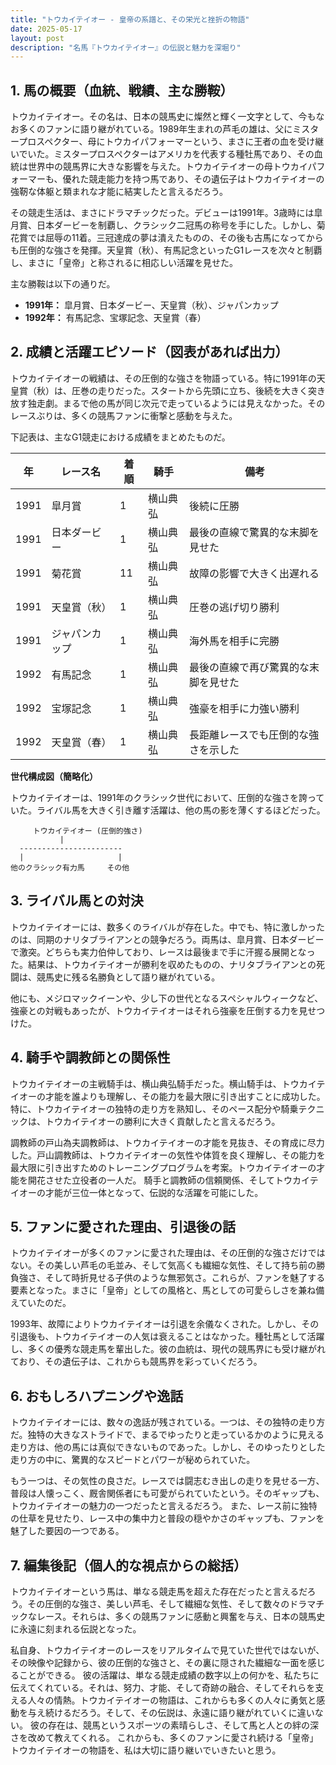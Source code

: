 ```yaml
---
title: "トウカイテイオー - 皇帝の系譜と、その栄光と挫折の物語"
date: 2025-05-17
layout: post
description: "名馬『トウカイテイオー』の伝説と魅力を深堀り"
---
```


## 1. 馬の概要（血統、戦績、主な勝鞍）

トウカイテイオー。その名は、日本の競馬史に燦然と輝く一文字として、今もなお多くのファンに語り継がれている。1989年生まれの芦毛の雄は、父にミスタープロスペクター、母にトウカイパフォーマーという、まさに王者の血を受け継いでいた。ミスタープロスペクターはアメリカを代表する種牡馬であり、その血統は世界中の競馬界に大きな影響を与えた。トウカイテイオーの母トウカイパフォーマーも、優れた競走能力を持つ馬であり、その遺伝子はトウカイテイオーの強靭な体躯と類まれな才能に結実したと言えるだろう。

その競走生活は、まさにドラマチックだった。デビューは1991年。3歳時には皐月賞、日本ダービーを制覇し、クラシック二冠馬の称号を手にした。しかし、菊花賞では屈辱の11着。三冠達成の夢は潰えたものの、その後も古馬になってからも圧倒的な強さを発揮。天皇賞（秋）、有馬記念といったG1レースを次々と制覇し、まさに「皇帝」と称されるに相応しい活躍を見せた。

主な勝鞍は以下の通りだ。

* **1991年：** 皐月賞、日本ダービー、天皇賞（秋）、ジャパンカップ
* **1992年：** 有馬記念、宝塚記念、天皇賞（春）


## 2. 成績と活躍エピソード（図表があれば出力）

トウカイテイオーの戦績は、その圧倒的な強さを物語っている。特に1991年の天皇賞（秋）は、圧巻の走りだった。スタートから先頭に立ち、後続を大きく突き放す独走劇。まるで他の馬が同じ次元で走っているようには見えなかった。そのレースぶりは、多くの競馬ファンに衝撃と感動を与えた。

下記表は、主なG1競走における成績をまとめたものだ。


| 年 | レース名          | 着順 | 騎手       | 備考                                     |
|---|-----------------|-----|-------------|-----------------------------------------|
| 1991 | 皐月賞            | 1   | 横山典弘     | 後続に圧勝                               |
| 1991 | 日本ダービー        | 1   | 横山典弘     | 最後の直線で驚異的な末脚を見せた         |
| 1991 | 菊花賞            | 11  | 横山典弘     | 故障の影響で大きく出遅れる               |
| 1991 | 天皇賞（秋）      | 1   | 横山典弘     | 圧巻の逃げ切り勝利                       |
| 1991 | ジャパンカップ      | 1   | 横山典弘     | 海外馬を相手に完勝                         |
| 1992 | 有馬記念          | 1   | 横山典弘     | 最後の直線で再び驚異的な末脚を見せた     |
| 1992 | 宝塚記念          | 1   | 横山典弘     | 強豪を相手に力強い勝利                   |
| 1992 | 天皇賞（春）      | 1   | 横山典弘     | 長距離レースでも圧倒的な強さを示した     |


**世代構成図（簡略化）**

トウカイテイオーは、1991年のクラシック世代において、圧倒的な強さを誇っていた。ライバル馬を大きく引き離す活躍は、他の馬の影を薄くするほどだった。


```
     トウカイテイオー (圧倒的強さ)
           |
  -----------------------
  |                     |
他のクラシック有力馬     その他
```


## 3. ライバル馬との対決

トウカイテイオーには、数多くのライバルが存在した。中でも、特に激しかったのは、同期のナリタブライアンとの競争だろう。両馬は、皐月賞、日本ダービーで激突。どちらも実力伯仲しており、レースは最後まで手に汗握る展開となった。結果は、トウカイテイオーが勝利を収めたものの、ナリタブライアンとの死闘は、競馬史に残る名勝負として語り継がれている。

他にも、メジロマックイーンや、少し下の世代となるスペシャルウィークなど、強豪との対戦もあったが、トウカイテイオーはそれら強豪を圧倒する力を見せつけた。


## 4. 騎手や調教師との関係性

トウカイテイオーの主戦騎手は、横山典弘騎手だった。横山騎手は、トウカイテイオーの才能を誰よりも理解し、その能力を最大限に引き出すことに成功した。特に、トウカイテイオーの独特の走り方を熟知し、そのペース配分や騎乗テクニックは、トウカイテイオーの勝利に大きく貢献したと言えるだろう。

調教師の戸山為夫調教師は、トウカイテイオーの才能を見抜き、その育成に尽力した。戸山調教師は、トウカイテイオーの気性や体質を良く理解し、その能力を最大限に引き出すためのトレーニングプログラムを考案。トウカイテイオーの才能を開花させた立役者の一人だ。  騎手と調教師の信頼関係、そしてトウカイテイオーの才能が三位一体となって、伝説的な活躍を可能にした。


## 5. ファンに愛された理由、引退後の話

トウカイテイオーが多くのファンに愛された理由は、その圧倒的な強さだけではない。その美しい芦毛の毛並み、そして気高くも繊細な気性、そして持ち前の勝負強さ、そして時折見せる子供のような無邪気さ。これらが、ファンを魅了する要素となった。まさに「皇帝」としての風格と、馬としての可愛らしさを兼ね備えていたのだ。

1993年、故障によりトウカイテイオーは引退を余儀なくされた。しかし、その引退後も、トウカイテイオーの人気は衰えることはなかった。種牡馬として活躍し、多くの優秀な競走馬を輩出した。彼の血統は、現代の競馬界にも受け継がれており、その遺伝子は、これからも競馬界を彩っていくだろう。


## 6. おもしろハプニングや逸話

トウカイテイオーには、数々の逸話が残されている。一つは、その独特の走り方だ。独特の大きなストライドで、まるでゆったりと走っているかのように見える走り方は、他の馬には真似できないものであった。しかし、そのゆったりとした走り方の中に、驚異的なスピードとパワーが秘められていた。

もう一つは、その気性の良さだ。レースでは闘志むき出しの走りを見せる一方、普段は人懐っこく、厩舎関係者にも可愛がられていたという。そのギャップも、トウカイテイオーの魅力の一つだったと言えるだろう。  また、レース前に独特の仕草を見せたり、レース中の集中力と普段の穏やかさのギャップも、ファンを魅了した要因の一つである。


## 7. 編集後記（個人的な視点からの総括）

トウカイテイオーという馬は、単なる競走馬を超えた存在だったと言えるだろう。その圧倒的な強さ、美しい芦毛、そして繊細な気性、そして数々のドラマチックなレース。それらは、多くの競馬ファンに感動と興奮を与え、日本の競馬史に永遠に刻まれる伝説となった。

私自身、トウカイテイオーのレースをリアルタイムで見ていた世代ではないが、その映像や記録から、彼の圧倒的な強さと、その裏に隠された繊細な一面を感じることができる。  彼の活躍は、単なる競走成績の数字以上の何かを、私たちに伝えてくれている。それは、努力、才能、そして奇跡の融合、そしてそれらを支える人々の情熱。トウカイテイオーの物語は、これからも多くの人々に勇気と感動を与え続けるだろう。そして、その伝説は、永遠に語り継がれていくに違いない。  彼の存在は、競馬というスポーツの素晴らしさ、そして馬と人との絆の深さを改めて教えてくれる。  これからも、多くのファンに愛され続ける「皇帝」トウカイテイオーの物語を、私は大切に語り継いでいきたいと思う。

